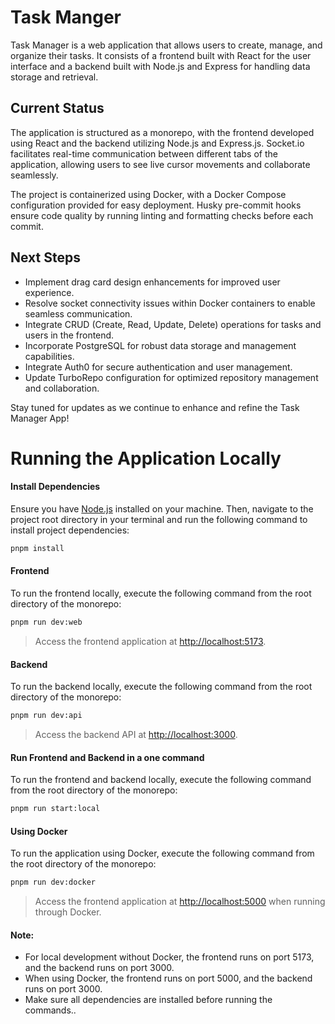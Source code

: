 # Task Manger

Task Manager is a web application that allows users to create, manage, and organize their tasks. It consists of a frontend built with React for the user interface and a backend built with Node.js and Express for handling data storage and retrieval.



## Current Status

The application is structured as a monorepo, with the frontend developed using React and the backend utilizing Node.js and Express.js. Socket.io facilitates real-time communication between different tabs of the application, allowing users to see live cursor movements and collaborate seamlessly.

The project is containerized using Docker, with a Docker Compose configuration provided for easy deployment. Husky pre-commit hooks ensure code quality by running linting and formatting checks before each commit.

## Next Steps

-   Implement drag card design enhancements for improved user experience.
-   Resolve socket connectivity issues within Docker containers to enable seamless communication.
-   Integrate CRUD (Create, Read, Update, Delete) operations for tasks and users in the frontend.
-   Incorporate PostgreSQL for robust data storage and management capabilities.
-   Integrate Auth0 for secure authentication and user management.
-   Update TurboRepo configuration for optimized repository management and collaboration.

Stay tuned for updates as we continue to enhance and refine the Task Manager App!



# Running the Application Locally

#### Install Dependencies

 Ensure you have [Node.js](https://nodejs.org/) installed on your machine. Then, navigate to the project root directory in your terminal and run the following command to install project dependencies:
```bash
pnpm install
```

#### Frontend

To run the frontend locally, execute the following command from the root directory of the monorepo:

```bash
pnpm run dev:web
```

>Access the frontend application at [http://localhost:5173](http://localhost:5173).

#### Backend

To run the backend locally, execute the following command from the root directory of the monorepo:

```bash
pnpm run dev:api
```

>Access the backend API at [http://localhost:3000](http://localhost:3000).

#### Run Frontend and Backend in a one command 

To run the frontend and backend locally, execute the following command from the root directory of the monorepo:

```bash
pnpm run start:local
```

#### Using Docker

To run the application using Docker, execute the following command from the root directory of the monorepo:

```bash
pnpm run dev:docker
```

>Access the frontend application at [http://localhost:5000](http://localhost:5000) when running through Docker.

#### Note:

- For local development without Docker, the frontend runs on port 5173, and the backend runs on port 3000.
- When using Docker, the frontend runs on port 5000, and the backend runs on port 3000.
- Make sure all dependencies are installed before running the commands..
